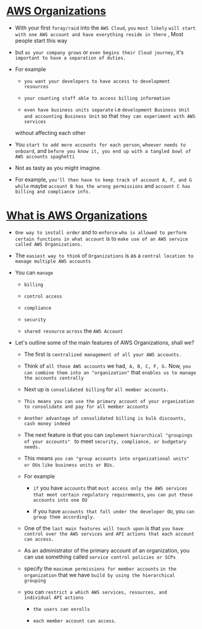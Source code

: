 # <ins> AWS Organizations </ins> #

- With your first `foray/raid`  into the `AWS Cloud`, `you` `most likely` `will start with one AWS account and have everything reside in there` , Most people start this way

- but `as your company grows` or `even begins their Cloud journey`, it's `important to have a separation of duties.`

- For example

    - `you want your developers to have access to development resources`

    - `your counting staff able to access billing information`

    - `even have business units separate`  i.e `development Business Unit and accounting Business Unit` so that `they can experiment with AWS services `
    
    without affecting each other

- You `start to add more accounts for each person`, `whoever needs to onboard`, and `before you know it, you end up with a tangled bowl of AWS accounts spaghetti`

- Not as tasty as you might imagine.

-  For example, `you'll then have to keep track of account A, F, and G` `while` maybe `account B has the wrong permissions` and `account C has billing and compliance info.` 

# <ins> What is AWS Organizations </ins> #

- `One way to install order` and to `enforce` `who is allowed to perform certain functions in what account` is to `make use of an AWS service called AWS Organizations.`

- The `easiest way to think` of `Organizations` is as a `central location to manage multiple AWS accounts`

- You can `manage`

    - `billing` 

    - `control access`

    - `compliance`

    - `security` 

    - `shared resource` `across` the `AWS Account`


- Let's outline some of the main features of AWS Organizations, shall we? 

    - The first is `centralized management of all your AWS accounts.`

    - Think of `all those AWS accounts` we had,` A, B, C, F, G.` Now, `you can combine them into an "organization"` that `enables us to manage the accounts centrally`

    - Next up is `consolidated billing` for `all member accounts.` 

    - `This means you can use the primary account of your organization to consolidate and pay for all member accounts`

    - `Another advantage of consolidated billing is bulk discounts, cash money indeed`

    - The next feature is that you can `implement` `hierarchical "groupings of your accounts" ` to meet `security, compliance, or budgetary needs.`

    - This means `you can "group accounts into organizational units" or OUs` `like business units or BUs.`

    -  For example 
        
        - `if` you have `accounts` that `must access only the AWS services that meet certain regulatory requirements`, `you can put those accounts into one OU`

        - if you have `accounts that fall under the developer OU`, you `can group them accordingly.`

    - One of the `last main features will touch upon` is that `you have control over the AWS services and API actions that each account can access.` 

    - As an administrator of the primary account of an organization, you can use something called `service control policies or SCPs`

    - specify the `maximum permissions for member accounts` `in the organization` that we have `build by using the hierarchical grouping `

    -  you can `restrict a which AWS services, resources, and individual API actions `
        
        - `the users can enrolls`
        
        - `each member account can access`.